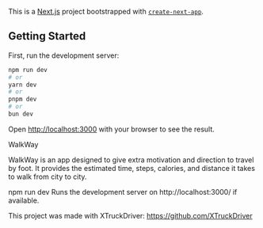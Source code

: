 This is a [Next.js](https://nextjs.org/) project bootstrapped with [`create-next-app`](https://github.com/vercel/next.js/tree/canary/packages/create-next-app).

## Getting Started

First, run the development server:

```bash
npm run dev
# or
yarn dev
# or
pnpm dev
# or
bun dev
```

Open [http://localhost:3000](http://localhost:3000) with your browser to see the result.

WalkWay

WalkWay is an app designed to give extra motivation and direction to travel by foot. It provides the estimated time, steps, calories, and distance it takes to walk from city to city.

npm run dev Runs the development server on http://localhost:3000/ if available.

This project was made with XTruckDriver: https://github.com/XTruckDriver
